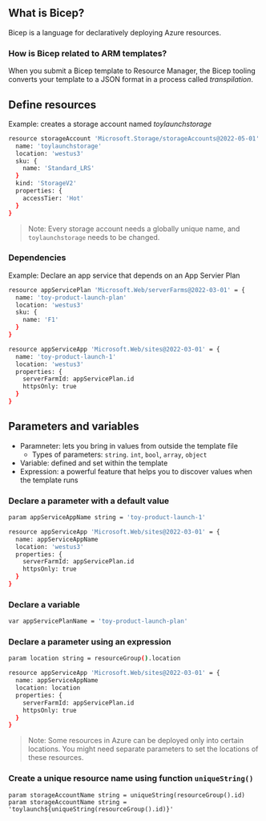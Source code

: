 ## What is Bicep? 
Bicep is a language for declaratively deploying Azure resources.

### How is Bicep related to ARM templates?
When you submit a Bicep template to Resource Manager, the Bicep tooling converts your template to a JSON format in a process called *transpilation*.

## Define resources
Example: creates a storage account named *toylaunchstorage*
```bash
resource storageAccount 'Microsoft.Storage/storageAccounts@2022-05-01' = {
  name: 'toylaunchstorage'
  location: 'westus3'
  sku: {
    name: 'Standard_LRS'
  }
  kind: 'StorageV2'
  properties: {
    accessTier: 'Hot'
  }
}
```
>Note: Every storage account needs a globally unique name, and `toylaunchstorage` needs to be changed.

### Dependencies
Example: Declare an app service that depends on an App Servier Plan
```bash
resource appServicePlan 'Microsoft.Web/serverFarms@2022-03-01' = {
  name: 'toy-product-launch-plan'
  location: 'westus3'
  sku: {
    name: 'F1'
  }
}

resource appServiceApp 'Microsoft.Web/sites@2022-03-01' = {
  name: 'toy-product-launch-1'
  location: 'westus3'
  properties: {
    serverFarmId: appServicePlan.id
    httpsOnly: true
  }
}
```

## Parameters and variables
- Paramneter: lets you bring in values from outside the template file
  - Types of parameters: `string`. `int`, `bool`, `array`, `object`
- Variable: defined and set within the template
- Expression: a powerful feature that helps you to discover values when the template runs

### Declare a parameter with a default value
```bash
param appServiceAppName string = 'toy-product-launch-1'

resource appServiceApp 'Microsoft.Web/sites@2022-03-01' = {
  name: appServiceAppName
  location: 'westus3'
  properties: {
    serverFarmId: appServicePlan.id
    httpsOnly: true
  }
}
```

### Declare a variable
```bash
var appServicePlanName = 'toy-product-launch-plan'
```

### Declare a parameter using an expression
```bash
param location string = resourceGroup().location

resource appServiceApp 'Microsoft.Web/sites@2022-03-01' = {
  name: appServiceAppName
  location: location
  properties: {
    serverFarmId: appServicePlan.id
    httpsOnly: true
  }
}
```
> Note: Some resources in Azure can be deployed only into certain locations. You might need separate parameters to set the locations of these resources.


### Create a unique resource name using function `uniqueString()`
```
param storageAccountName string = uniqueString(resourceGroup().id)
param storageAccountName string = 'toylaunch${uniqueString(resourceGroup().id)}'
```















